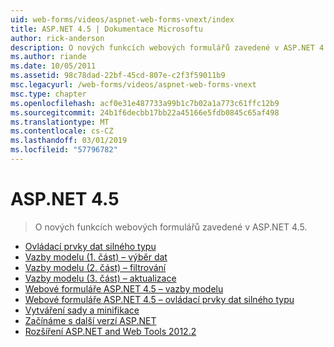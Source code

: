 ```yaml
---
uid: web-forms/videos/aspnet-web-forms-vnext/index
title: ASP.NET 4.5 | Dokumentace Microsoftu
author: rick-anderson
description: O nových funkcích webových formulářů zavedené v ASP.NET 4.5.
ms.author: riande
ms.date: 10/05/2011
ms.assetid: 98c78dad-22bf-45cd-807e-c2f3f59011b9
msc.legacyurl: /web-forms/videos/aspnet-web-forms-vnext
msc.type: chapter
ms.openlocfilehash: acf0e31e487733a99b1c7b02a1a773c61ffc12b9
ms.sourcegitcommit: 24b1f6decbb17bb22a45166e5fdb0845c65af498
ms.translationtype: MT
ms.contentlocale: cs-CZ
ms.lasthandoff: 03/01/2019
ms.locfileid: "57796782"
---
```

<a name="aspnet-45"></a>ASP.NET 4.5
====================
> O nových funkcích webových formulářů zavedené v ASP.NET 4.5.


- [Ovládací prvky dat silného typu](aspnet-vnext-videos-strongly-typed-data-controls.md)
- [Vazby modelu (1. část) – výběr dat](aspnet-vnext-videos-model-binding-part-1-selecting-data.md)
- [Vazby modelu (2. část) – filtrování](aspnet-vnext-videos-model-binding-part-2-filtering.md)
- [Vazby modelu (3. část) – aktualizace](aspnet-vnext-videos-model-binding-part-3-updating.md)
- [Webové formuláře ASP.NET 4.5 – vazby modelu](aspnet-45-web-forms-model-binding.md)
- [Webové formuláře ASP.NET 4.5 – ovládací prvky dat silného typu](aspnet-45-web-forms-strong-typed-data-controls.md)
- [Vytváření sady a minifikace](aspnet-vnext-videos-bundling-and-minification.md)
- [Začínáme s další verzí ASP.NET](getting-started-with-the-next-version-of-aspnet.md)
- [Rozšíření ASP.NET and Web Tools 2012.2](aspnet-and-web-tools-20122.md)
